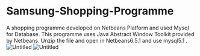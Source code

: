 # Samsung-Shopping-Programme
A shopping programme developed on Netbeans Platform and used Mysql for Database.
This programme uses Java Abstract Window Toolkit provided by Netbeans.
Unzip the file and open in Netbeans6.5.1 and use mysql5.1 .
![Untitled](https://user-images.githubusercontent.com/68948600/88810354-e2679d00-d1d2-11ea-9463-1078615e0510.png)
![Untitled](https://user-images.githubusercontent.com/68948600/88810682-4e4a0580-d1d3-11ea-9707-b93bfde82cc7.png)
